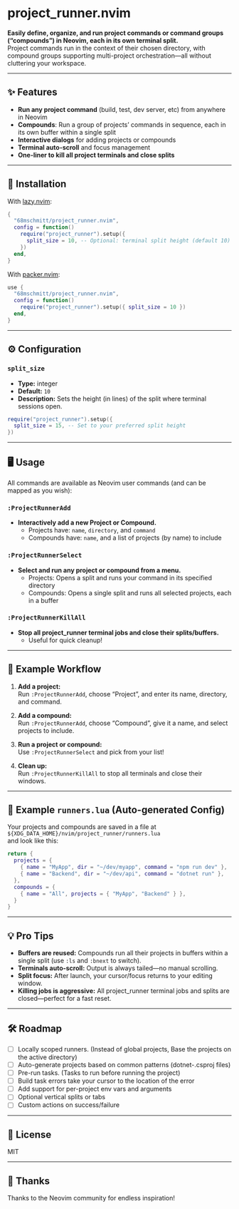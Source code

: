 # project_runner.nvim

**Easily define, organize, and run project commands or command groups (“compounds”) in Neovim, each in its own terminal split.**  
Project commands run in the context of their chosen directory, with compound groups supporting multi-project orchestration—all without cluttering your workspace.

---

## ✨ Features

- **Run any project command** (build, test, dev server, etc) from anywhere in Neovim
- **Compounds**: Run a group of projects’ commands in sequence, each in its own buffer within a single split
- **Interactive dialogs** for adding projects or compounds
- **Terminal auto-scroll** and focus management
- **One-liner to kill all project terminals and close splits**

---

## 🚀 Installation

With [lazy.nvim](https://github.com/folke/lazy.nvim):

```lua
{
  "68mschmitt/project_runner.nvim",
  config = function()
    require("project_runner").setup({
      split_size = 10, -- Optional: terminal split height (default 10)
    })
  end,
}
```

With [packer.nvim](https://github.com/wbthomason/packer.nvim):

```lua
use {
  "68mschmitt/project_runner.nvim",
  config = function()
    require("project_runner").setup({ split_size = 10 })
  end,
}
```

---

## ⚙️ Configuration

### `split_size`

- **Type:** integer  
- **Default:** `10`  
- **Description:** Sets the height (in lines) of the split where terminal sessions open.

```lua
require("project_runner").setup({
  split_size = 15, -- Set to your preferred split height
})
```

---

## 🖥️ Usage

All commands are available as Neovim user commands (and can be mapped as you wish):

### `:ProjectRunnerAdd`
- **Interactively add a new Project or Compound.**
  - Projects have: `name`, `directory`, and `command`
  - Compounds have: `name`, and a list of projects (by name) to include

### `:ProjectRunnerSelect`
- **Select and run any project or compound from a menu.**
  - Projects: Opens a split and runs your command in its specified directory
  - Compounds: Opens a single split and runs all selected projects, each in a buffer

### `:ProjectRunnerKillAll`
- **Stop all project_runner terminal jobs and close their splits/buffers.**
  - Useful for quick cleanup!

---

## 📂 Example Workflow

1. **Add a project:**  
   Run `:ProjectRunnerAdd`, choose “Project”, and enter its name, directory, and command.

2. **Add a compound:**  
   Run `:ProjectRunnerAdd`, choose “Compound”, give it a name, and select projects to include.

3. **Run a project or compound:**  
   Use `:ProjectRunnerSelect` and pick from your list!

4. **Clean up:**  
   Run `:ProjectRunnerKillAll` to stop all terminals and close their windows.

---

## 📝 Example `runners.lua` (Auto-generated Config)

Your projects and compounds are saved in a file at  
`${XDG_DATA_HOME}/nvim/project_runner/runners.lua`  
and look like this:

```lua
return {
  projects = {
    { name = "MyApp", dir = "~/dev/myapp", command = "npm run dev" },
    { name = "Backend", dir = "~/dev/api", command = "dotnet run" },
  },
  compounds = {
    { name = "All", projects = { "MyApp", "Backend" } },
  }
}
```

---

## 💡 Pro Tips

- **Buffers are reused:** Compounds run all their projects in buffers within a single split (use `:ls` and `:bnext` to switch).
- **Terminals auto-scroll:** Output is always tailed—no manual scrolling.
- **Split focus:** After launch, your cursor/focus returns to your editing window.
- **Killing jobs is aggressive:** All project_runner terminal jobs and splits are closed—perfect for a fast reset.

---

## 🛠️ Roadmap

- [ ] Locally scoped runners. (Instead of global projects, Base the projects on the active directory)
- [ ] Auto-generate projects based on common patterns (dotnet-.csproj files)
- [ ] Pre-run tasks. (Tasks to run before running the project)
- [ ] Build task errors take your cursor to the location of the error
- [ ] Add support for per-project env vars and arguments
- [ ] Optional vertical splits or tabs
- [ ] Custom actions on success/failure

---

## 📃 License

MIT

---

## 🙏 Thanks

Thanks to the Neovim community for endless inspiration!
